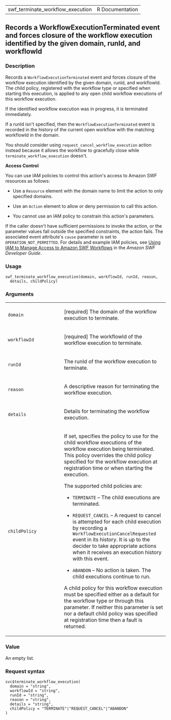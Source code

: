 <table style="width: 100%;">
<tbody>
<tr class="odd">
<td>swf_terminate_workflow_execution</td>
<td style="text-align: right;">R Documentation</td>
</tr>
</tbody>
</table>

## Records a WorkflowExecutionTerminated event and forces closure of the workflow execution identified by the given domain, runId, and workflowId

### Description

Records a `WorkflowExecutionTerminated` event and forces closure of the
workflow execution identified by the given domain, runId, and
workflowId. The child policy, registered with the workflow type or
specified when starting this execution, is applied to any open child
workflow executions of this workflow execution.

If the identified workflow execution was in progress, it is terminated
immediately.

If a runId isn't specified, then the `WorkflowExecutionTerminated` event
is recorded in the history of the current open workflow with the
matching workflowId in the domain.

You should consider using `request_cancel_workflow_execution` action
instead because it allows the workflow to gracefully close while
`terminate_workflow_execution` doesn't.

**Access Control**

You can use IAM policies to control this action's access to Amazon SWF
resources as follows:

-   Use a `Resource` element with the domain name to limit the action to
    only specified domains.

-   Use an `Action` element to allow or deny permission to call this
    action.

-   You cannot use an IAM policy to constrain this action's parameters.

If the caller doesn't have sufficient permissions to invoke the action,
or the parameter values fall outside the specified constraints, the
action fails. The associated event attribute's `cause` parameter is set
to `OPERATION_NOT_PERMITTED`. For details and example IAM policies, see
[Using IAM to Manage Access to Amazon SWF
Workflows](https://docs.aws.amazon.com/amazonswf/latest/developerguide/swf-dev-iam.html)
in the *Amazon SWF Developer Guide*.

### Usage

    swf_terminate_workflow_execution(domain, workflowId, runId, reason,
      details, childPolicy)

### Arguments

<table>
<colgroup>
<col style="width: 35%" />
<col style="width: 65%" />
</colgroup>
<tbody>
<tr class="odd">
<td><code
id="swf_terminate_workflow_execution_:_domain">domain</code></td>
<td><p>[required] The domain of the workflow execution to
terminate.</p></td>
</tr>
<tr class="even">
<td><code
id="swf_terminate_workflow_execution_:_workflowId">workflowId</code></td>
<td><p>[required] The workflowId of the workflow execution to
terminate.</p></td>
</tr>
<tr class="odd">
<td><code
id="swf_terminate_workflow_execution_:_runId">runId</code></td>
<td><p>The runId of the workflow execution to terminate.</p></td>
</tr>
<tr class="even">
<td><code
id="swf_terminate_workflow_execution_:_reason">reason</code></td>
<td><p>A descriptive reason for terminating the workflow
execution.</p></td>
</tr>
<tr class="odd">
<td><code
id="swf_terminate_workflow_execution_:_details">details</code></td>
<td><p>Details for terminating the workflow execution.</p></td>
</tr>
<tr class="even">
<td><code
id="swf_terminate_workflow_execution_:_childPolicy">childPolicy</code></td>
<td><p>If set, specifies the policy to use for the child workflow
executions of the workflow execution being terminated. This policy
overrides the child policy specified for the workflow execution at
registration time or when starting the execution.</p>
<p>The supported child policies are:</p>
<ul>
<li><p><code>TERMINATE</code> – The child executions are
terminated.</p></li>
<li><p><code>REQUEST_CANCEL</code> – A request to cancel is attempted
for each child execution by recording a
<code>WorkflowExecutionCancelRequested</code> event in its history. It
is up to the decider to take appropriate actions when it receives an
execution history with this event.</p></li>
<li><p><code>ABANDON</code> – No action is taken. The child executions
continue to run.</p></li>
</ul>
<p>A child policy for this workflow execution must be specified either
as a default for the workflow type or through this parameter. If neither
this parameter is set nor a default child policy was specified at
registration time then a fault is returned.</p></td>
</tr>
</tbody>
</table>

### Value

An empty list.

### Request syntax

    svc$terminate_workflow_execution(
      domain = "string",
      workflowId = "string",
      runId = "string",
      reason = "string",
      details = "string",
      childPolicy = "TERMINATE"|"REQUEST_CANCEL"|"ABANDON"
    )
